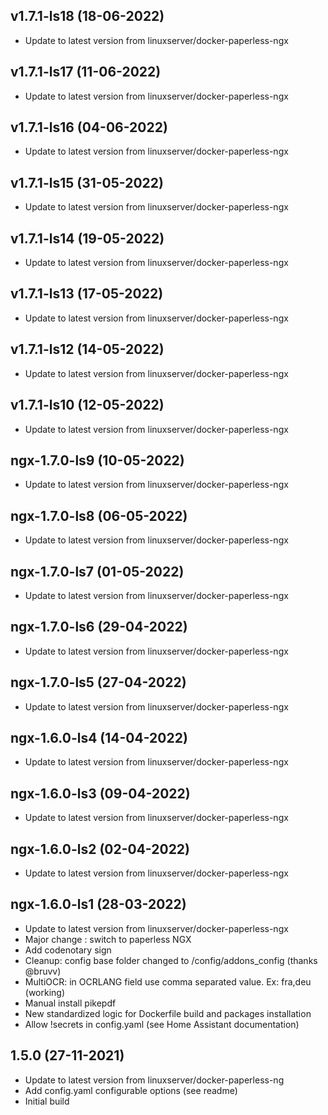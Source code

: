 
## v1.7.1-ls18 (18-06-2022)
- Update to latest version from linuxserver/docker-paperless-ngx

## v1.7.1-ls17 (11-06-2022)
- Update to latest version from linuxserver/docker-paperless-ngx

## v1.7.1-ls16 (04-06-2022)
- Update to latest version from linuxserver/docker-paperless-ngx

## v1.7.1-ls15 (31-05-2022)
- Update to latest version from linuxserver/docker-paperless-ngx

## v1.7.1-ls14 (19-05-2022)
- Update to latest version from linuxserver/docker-paperless-ngx

## v1.7.1-ls13 (17-05-2022)
- Update to latest version from linuxserver/docker-paperless-ngx

## v1.7.1-ls12 (14-05-2022)
- Update to latest version from linuxserver/docker-paperless-ngx

## v1.7.1-ls10 (12-05-2022)
- Update to latest version from linuxserver/docker-paperless-ngx

## ngx-1.7.0-ls9 (10-05-2022)
- Update to latest version from linuxserver/docker-paperless-ngx

## ngx-1.7.0-ls8 (06-05-2022)
- Update to latest version from linuxserver/docker-paperless-ngx

## ngx-1.7.0-ls7 (01-05-2022)
- Update to latest version from linuxserver/docker-paperless-ngx

## ngx-1.7.0-ls6 (29-04-2022)
- Update to latest version from linuxserver/docker-paperless-ngx

## ngx-1.7.0-ls5 (27-04-2022)
- Update to latest version from linuxserver/docker-paperless-ngx

## ngx-1.6.0-ls4 (14-04-2022)
- Update to latest version from linuxserver/docker-paperless-ngx

## ngx-1.6.0-ls3 (09-04-2022)
- Update to latest version from linuxserver/docker-paperless-ngx

## ngx-1.6.0-ls2 (02-04-2022)
- Update to latest version from linuxserver/docker-paperless-ngx

## ngx-1.6.0-ls1 (28-03-2022)
- Update to latest version from linuxserver/docker-paperless-ngx
- Major change : switch to paperless NGX
- Add codenotary sign
- Cleanup: config base folder changed to /config/addons_config (thanks @bruvv)
- MultiOCR: in OCRLANG field use comma separated value. Ex: fra,deu (working)
- Manual install pikepdf
- New standardized logic for Dockerfile build and packages installation
- Allow !secrets in config.yaml (see Home Assistant documentation)

## 1.5.0 (27-11-2021)

- Update to latest version from linuxserver/docker-paperless-ng
- Add config.yaml configurable options (see readme)
- Initial build
